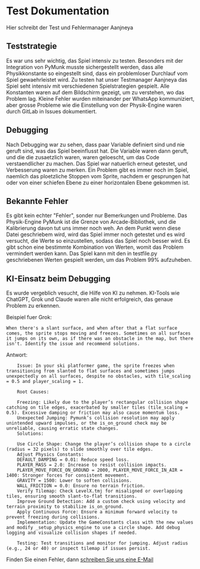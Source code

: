 # Test Dokumentation

Hier schreibt der Test und Fehlermanager Aanjneya

## Teststrategie
Es war uns sehr wichtig, das Spiel intensiv zu testen. Besonders mit der Integration von PyMunk musste sichergestellt werden, dass alle
    Physikkonstante so eingestellt sind, dass ein problemloser Durchlauf vom Spiel gewaehrleistet wird. Zu testen hat unser Testmanager
    Aanjneya das Spiel seht intensiv mit verschiedenen Spielstrategien gespielt. Alle Konstanten waren auf dem Bildschirm gezeigt, um zu verstehen, wo das Problem lag. Kleine Fehler wurden miteinander 
    per WhatsApp kommuniziert, aber grosse Probleme wie die Einstellung von der Physik-Engine waren durch GitLab in Issues dokumentiert.


## Debugging
Nach Debugging war zu sehen, dass paar Variable definiert sind und nie geruft sind, was das Spiel beeinflusst hat. Die Variable waren
    dann geruft, und die die zusaetzlich waren, waren geloescht, um das Code verstaendlicher zu machen. Das Spiel war natuerlich erneut getestet, und Verbesserung waren zu merken. 
    Ein Problem gibt es immer noch im Spiel, naemlich das ploetzliche Stoppen vom Sprite, nachdem er gesprungen hat oder von einer schiefen Ebene zu einer
    horizontalen Ebene gekommen ist.

## Bekannte Fehler
Es gibt kein echter "Fehler", sonder nur Bemerkungen und Probleme. Das Physik-Engine PyMunk ist die Grenze von Arcade-Bibliothek, und die Kalibrierung davon tut uns immer noch weh. An dem Punkt wenn diese Datei geschriebem wird, wird das Spiel immer noch getestet und es wird versucht, die Werte so einzustellen, sodass das Spiel noch besser wird.
    Es gibt schon eine bestimmte Kombination von Werten, womit das Problem vermindert werden kann. Das Spiel kann mit den in testfile.py geschriebenen Werten gespielt werden, um das Problem 99% aufzuheben.

## KI-Einsatz beim Debugging
Es wurde vergeblich vesucht, die Hilfe von KI zu nehmen. KI-Tools wie ChatGPT, Grok und Claude waren alle nicht erfolgreich, das genaue Problem zu erkennen. 
    
Beispiel fuer Grok: 
    
    When there's a slant surface, and when after that a flat surface comes, the sprite stops moving and freezes. Sometimes on all surfaces it jumps on its own, as if there was an obstacle in the map, but there isn't. Identify the issue and recommend solutions.
    
Antwort: 

        Issue: In your ski platformer game, the sprite freezes when transitioning from slanted to flat surfaces and sometimes jumps unexpectedly on all surfaces, despite no obstacles, with tile_scaling = 0.5 and player_scaling = 1.

        Root Causes:

        Freezing: Likely due to the player’s rectangular collision shape catching on tile edges, exacerbated by smaller tiles (tile_scaling = 0.5). Excessive damping or friction may also cause momentum loss.
        Unexpected Jumping: Pymunk’s collision resolution may apply unintended upward impulses, or the is_on_ground check may be unreliable, causing erratic state changes.
        Solutions:

        Use Circle Shape: Change the player’s collision shape to a circle (radius = 32 pixels) to slide smoothly over tile edges.
        Adjust Physics Constants:
        DEFAULT_DAMPING = 0.01: Reduce speed loss.
        PLAYER_MASS = 2.0: Increase to resist collision impacts.
        PLAYER_MOVE_FORCE_ON_GROUND = 2000, PLAYER_MOVE_FORCE_IN_AIR = 1400: Stronger forces for consistent movement.
        GRAVITY = 1500: Lower to soften collisions.
        WALL_FRICTION = 0.0: Ensure no terrain friction.
        Verify Tilemap: Check LevelX.tmj for misaligned or overlapping tiles, ensuring smooth slant-to-flat transitions.
        Improve Ground Detection: Add a custom check using velocity and terrain proximity to stabilize is_on_ground.
        Apply Continuous Force: Ensure a minimum forward velocity to prevent freezing during collisions.
        Implementation: Update the GameConstants class with the new values and modify _setup_physics_engine to use a circle shape. Add debug logging and visualize collision shapes if needed.

        Testing: Test transitions and monitor for jumping. Adjust radius (e.g., 24 or 40) or inspect tilemap if issues persist.

Finden Sie einen Fehler, dann [schreiben Sie uns eine E-Mail](mailto:moudgil@campus.tu-berlin.de)